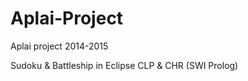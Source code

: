 # Aplai-Project
Aplai project 2014-2015

Sudoku &amp; Battleship in Eclipse CLP &amp; CHR (SWI Prolog)
